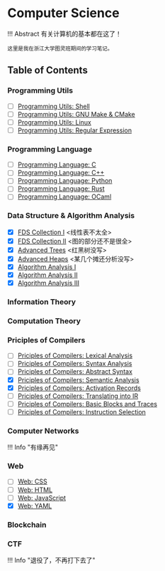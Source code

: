 # Computer Science

!!! Abstract
    有关计算机的基本都在这了！

    这里是我在浙江大学图灵班期间的学习笔记。

## Table of Contents

### Programming Utils

- [ ] [Programming Utils: Shell](./Programming%20Utils/Shell.md)
- [ ] [Programming Utils: GNU Make & CMake](./Programming%20Utils/GNU%20Make.md)
- [ ] [Programming Utils: Linux](./Programming%20Utils/Linux.md)
- [ ] [Programming Utils: Regular Expression](./Programming%20Utils/Regular%20Expression.md)

### Programming Language

- [ ] [Programming Language: C](./Programming%20Language/C/index.md)
- [ ] [Programming Language: C++](Programming%20Language/C++/index.md)
- [ ] [Programming Language: Python](./Programming%20Language/Python/index.md)
- [ ] [Programming Language: Rust](./Programming%20Language/Rust/index.md)
- [ ] [Programming Language: OCaml](./Programming%20Language/OCaml/index.md)

### Data Structure & Algorithm Analysis

- [x] [FDS Collection I](./Algorithm/FDS%20I.md) <线性表不太全>
- [x] [FDS Collection II](./Algorithm/FDS%20II.md) <图的部分还不是很全>
- [x] [Advanced Trees](./Algorithm/Lec%201.md) <红黑树没写>
- [x] [Advanced Heaps](./Algorithm/Lec%202.md) <某几个摊还分析没写>
- [x] [Algorithm Analysis I](./Algorithm/Lec%203.md)
- [x] [Algorithm Analysis II](./Algorithm/Lec%204.md)
- [x] [Algorithm Analysis III](./Algorithm/Lec%205.md)

### Information Theory

### Computation Theory

### Priciples of Compilers

- [ ] [Priciples of Compilers: Lexical Analysis](./Compilers/1%20lex.md)
- [ ] [Priciples of Compilers: Syntax Analysis](./Compilers/2%20parse.md)
- [ ] [Priciples of Compilers: Abstract Syntax](./Compilers/3%20ast.md)
- [x] [Priciples of Compilers: Semantic Analysis](./Compilers/4%20semantic.md)
- [x] [Priciples of Compilers: Activation Records](./Compilers/5%20activation.md)
- [ ] [Priciples of Compilers: Translating into IR](./Compilers/6%20IR.md)
- [ ] [Priciples of Compilers: Basic Blocks and Traces](./Compilers/7%20block.md)
- [ ] [Priciples of Compilers: Instruction Selection](./Compilers/8%20instruction.md)

### Computer Networks 

!!! Info "有缘再见"

### Web

- [ ] [Web: CSS](./Web/CSS.md)
- [ ] [Web: HTML](./Web/HTML.md)
- [ ] [Web: JavaScript](./Web/Javascript/Javascript.md)
- [x] [Web: YAML](./Web/YAML.md) 

### Blockchain

### CTF

!!! Info "退役了，不再打下去了"


